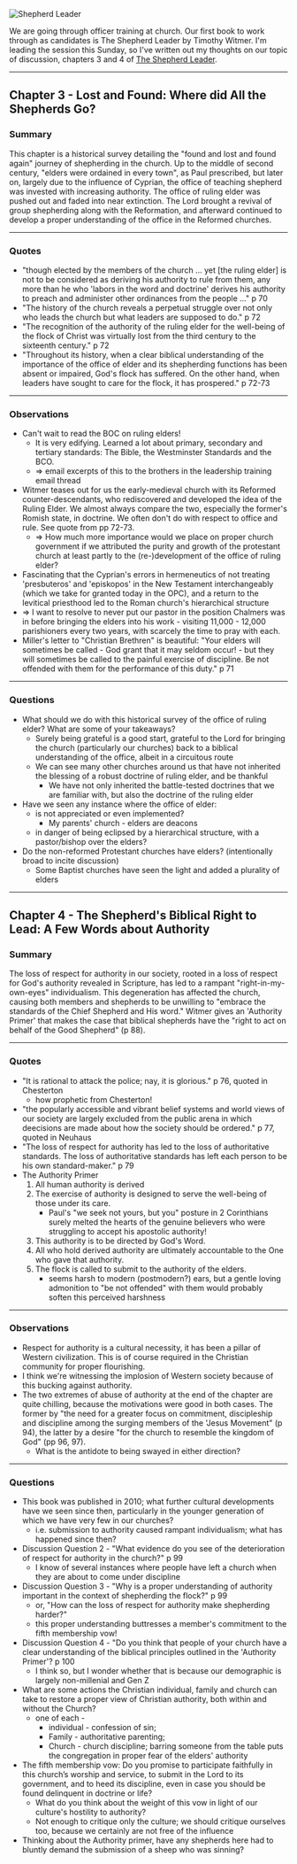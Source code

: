 <div className="postImageContainer"><img src="/blogpost/shepherd-leader-book.jpg" className="nonMovingPostimage" alt="Shepherd Leader" title="Shepherd Leader" /></div>

We are going through officer training at church. Our first book to work through as candidates is The Shepherd Leader by Timothy Witmer. I'm leading the session this Sunday, so I've written out my thoughts on our topic of discussion, chapters 3 and 4 of [The Shepherd Leader](https://www.wtsbooks.com/products/the-shepherd-leader-timothy-witmer-9781596381315). 

---
## Chapter 3 - Lost and Found: Where did All the Shepherds Go?

### Summary

This chapter is a historical survey detailing the "found and lost and found again" journey of shepherding in the church. Up to the middle of second century, "elders were ordained in every town", as Paul prescribed, but later on, largely due to the influence of Cyprian, the office of teaching shepherd was invested with increasing authority. The office of ruling elder was pushed out and faded into near extinction. The Lord brought a revival of group shepherding along with the Reformation, and afterward continued to develop a proper understanding of the office in the Reformed churches.

---
### Quotes

- "though elected by the members of the church ... yet [the ruling elder] is not to be considered as deriving his authority to rule from them, any more than he who 'labors in the word and doctrine' derives his authority to preach and administer other ordinances from the people ..." p 70
- "The history of the church reveals a perpetual struggle over not only who leads the church but what leaders are supposed to do." p 72
- "The recognition of the authority of the ruling elder for the well-being of the flock of Christ was virtually lost from the third century to the sixteenth century." p 72
- "Throughout its history, when a clear biblical understanding of the importance of the office of elder and its shepherding functions has been absent or impaired, God's flock has suffered. On the other hand, when leaders have sought to care for the flock, it has prospered." p 72-73

---
### Observations

- Can't wait to read the BOC on ruling elders!
	- It is very edifying. Learned a lot about primary, secondary and tertiary standards: The Bible, the Westminster Standards and the BCO.
	- => email excerpts of this to the brothers in the leadership training email thread
- Witmer teases out for us the early-medieval church with its Reformed counter-descendants, who rediscovered and developed the idea of the Ruling Elder. We almost always compare the two, especially the former's Romish state, in doctrine. We often don't do with respect to office and rule. See quote from pp 72-73. 
	- => How much more importance would we place on proper church government if we attributed the purity and growth of the protestant church at least partly to the (re-)development of the office of ruling elder?
- Fascinating that the Cyprian's errors in hermeneutics of not treating 'presbuteros' and 'episkopos' in the New Testament interchangeably (which we take for granted today in the OPC), and a return to the levitical priesthood led to the Roman church's hierarchical structure
- => I want to resolve to never put our pastor in the position Chalmers was in before bringing the elders into his work - visiting 11,000 - 12,000 parishioners every two years, with scarcely the time to pray with each.
- Miller's letter to "Christian Brethren" is beautiful: "Your elders will sometimes be called - God grant that it may seldom occur! - but they will sometimes be called to the painful exercise of discipline. Be not offended with them for the performance of this duty." p 71

---
### Questions

- What should we do with this historical survey of the office of ruling elder? What are some of your takeaways?
	- Surely being grateful is a good start, grateful to the Lord for bringing the church (particularly our churches) back to a biblical understanding of the office, albeit in a circuitous route
	- We can see many other churches around us that have not inherited the blessing of a robust doctrine of ruling elder, and be thankful
		- We have not only inherited the battle-tested doctrines that we are familiar with, but also the doctrine of the ruling elder
- Have we seen any instance where the office of elder:
	- is not appreciated or even implemented?
		- My parents' church - elders are deacons
	- in danger of being eclipsed by a hierarchical structure, with a pastor/bishop over the elders?
- Do the non-reformed Protestant churches have elders? (intentionally broad to incite discussion)
	- Some Baptist churches have seen the light and added a plurality of elders


---
## Chapter 4 - The Shepherd's Biblical Right to Lead: A Few Words about Authority

### Summary

The loss of respect for authority in our society, rooted in a loss of respect for God's authority revealed in Scripture, has led to a rampant "right-in-my-own-eyes" individualism. This degeneration has affected the church, causing both members and shepherds to be unwilling to "embrace the standards of the Chief Shepherd and His word." Witmer gives an 'Authority Primer' that makes the case that biblical shepherds have the "right to act on behalf of the Good Shepherd" (p 88).

---
### Quotes

- "It is rational to attack the police; nay, it is glorious." p 76, quoted in Chesterton
	- how prophetic from Chesterton!
- "the popularly accessible and vibrant belief systems and world views of our society are largely excluded from the public arena in which deecisions are made about how the society should be ordered." p 77, quoted in Neuhaus
- "The loss of respect for authority has led to the loss of authoritative standards. The loss of authoritative standards has left each person to be his own standard-maker." p 79
- The Authority Primer
	1. All human authority is derived
	2. The exercise of authority is designed to serve the well-being of those under its care.
		- Paul's "we seek not yours, but you" posture in 2 Corinthians surely melted the hearts of the genuine believers who were struggling to accept his apostolic authority!
	3. This authority is to be directed by God's Word.
	4. All who hold derived authority are ultimately accountable to the One who gave that authority.
	5. The flock is called to submit to the authority of the elders.
		- seems harsh to modern (postmodern?) ears, but a gentle loving admonition to "be not offended" with them would probably soften this perceived harshness

---
### Observations

- Respect for authority is a cultural necessity, it has been a pillar of Western civilization. This is of course required in the Christian community for proper flourishing.
- I think we're witnessing the implosion of Western society because of this bucking against authority.
- The two extremes of abuse of authority at the end of the chapter are quite chilling, because the motivations were good in both cases. The former by "the need for a greater focus on commitment, discipleship and discipline among the surging members of the 'Jesus Movement" (p 94), the latter by a desire "for the church to resemble the kingdom of God" (pp 96, 97).
	- What is the antidote to being swayed in either direction?

---
### Questions

- This book was published in 2010; what further cultural developments have we seen since then, particularly in the younger generation of which we have very few in our churches?
	- i.e. submission to authority caused rampant individualism; what has happened since then?
- Discussion Question 2 - "What evidence do you see of the deterioration of respect for authority in the church?" p 99
	- I know of several instances where people have left a church when they are about to come under discipline
- Discussion Question 3 - "Why is a proper understanding of authority important in the context of shepherding the flock?" p 99
	- or, "How can the loss of respect for authority make shepherding harder?"
	- this proper understanding buttresses a member's commitment to the fifth membership vow!
- Discussion Question 4 - "Do you think that people of your church have a clear understanding of the biblical principles outlined in the 'Authority Primer'? p 100
	- I think so, but I wonder whether that is because our demographic is largely non-millenial and Gen Z
- What are some actions the Christian individual, family and church can take to restore a proper view of Christian authority, both within and without the Church?
	- one of each - 
		- individual - confession of sin; 
		- Family - authoritative parenting;
		- Church - church discipline; barring someone from the table puts the congregation in proper fear of the elders' authority
- The fifth membership vow: Do you promise to participate faithfully in this church’s worship and service, to submit in the Lord to its government, and to heed its discipline, even in case you should be found delinquent in doctrine or life?
	- What do you think about the weight of this vow in light of our culture's hostility to authority?
	- Not enough to critique only the culture; we should critique ourselves too, because we certainly are not free of the influence
- Thinking about the Authority primer, have any shepherds here had to bluntly demand the submission of a sheep who was sinning?
